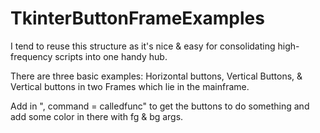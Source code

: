 # TkinterButtonFrameExamples
I tend to reuse this structure as it's nice &amp; easy for consolidating high-frequency scripts into one handy hub.

There are three basic examples: Horizontal buttons, Vertical Buttons, & Vertical buttons in two Frames which lie in the mainframe.

Add in ", command = calledfunc" to get the buttons to do something and add some color in there with fg & bg args.
